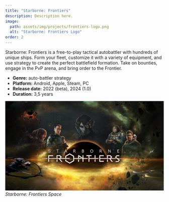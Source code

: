 ```yaml
---
title: "Starborne: Frontiers"
description: Description here.
image:
  path: assets/img/projects/frontiers-logo.png
  alt: "Starborne: Frontiers Logo"
order: 2
---
```


Starborne: Frontiers is a free-to-play tactical autobattler with hundreds of unique ships. Form your fleet, customize it with a variety of equipment, and use strategy to create the perfect battlefield formation. Take on bounties, engage in the PvP arena, and bring order to the Frontier.

- **Genre:** auto-battler strategy
- **Platform:** Android, Apple, Steam, PC
- **Release date:** 2022 (beta), 2024 (1.0)
- **Duration:** 3,5 years

![Starborne: Frontiers Logo](assets/img/projects/frontiers-logo.png)
_Starborne: Frontiers Space_
